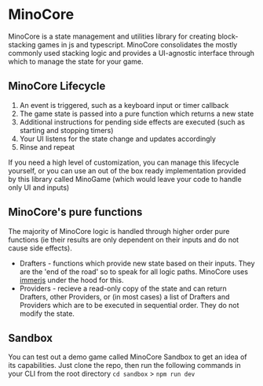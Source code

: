 # MinoCore

MinoCore is a state management and utilities library for creating block-stacking games in js and typescript. MinoCore consolidates the mostly commonly used stacking logic and provides a UI-agnostic interface through which to manage the state for your game.

## MinoCore Lifecycle
1. An event is triggered, such as a keyboard input or timer callback
2. The game state is passed into a pure function which returns a new state
3. Additional instructions for pending side effects are executed (such as starting and stopping timers)
4. Your UI listens for the state change and updates accordingly
5. Rinse and repeat

If you need a high level of customization, you can manage this lifecycle yourself, or you can use an out of the box ready implementation provided by this library called MinoGame (which would leave your code to handle only UI and inputs)

## MinoCore's pure functions

The majority of MinoCore logic is handled through higher order pure functions (ie their results are only dependent on their inputs and do not cause side effects).
- Drafters - functions which provide new state based on their inputs. They are the 'end of the road' so to speak for all logic paths. MinoCore uses [immerjs](https://github.com/immerjs/immer) under the hood for this.
- Providers - recieve a read-only copy of the state and can return Drafters, other Providers, or (in most cases) a list of Drafters and Providers which are to be executed in sequential order. They do not modify the state.

## Sandbox

You can test out a demo game called MinoCore Sandbox to get an idea of its capabilities. Just clone the repo, then run the following commands in your CLI from the root directory `cd sandbox` > `npm run dev`
